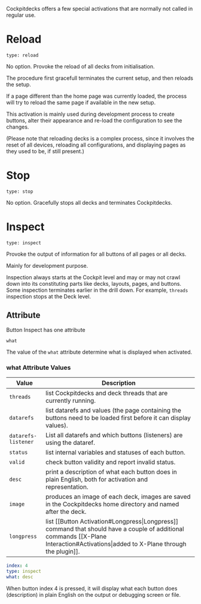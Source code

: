Cockpitdecks offers a few special activations that are normally not called in regular use.

# Reload

`type: reload`

No option. Provoke the reload of all decks from initialisation.

The procedure first gracefull terminates the current setup, and then reloads the setup.

If a page different than the home page was currently loaded, the process will try to reload the same page if available in the new setup.

This activation is mainly used during development process to create buttons, alter their appearance and re-load the configuration to see the changes.

(Please note that reloading decks is a complex process, since it involves the reset of all devices, reloading all configurations, and displaying pages as they used to be, if still present.)

# Stop

`type: stop`

No option. Gracefully stops all decks and terminates Cockpitdecks.

# Inspect

`type: inspect`

Provoke the output of information for all buttons of all pages or all decks.

Mainly for development purpose.

Inspection always starts at the Cockpit level and may or may not crawl down into its constituting parts like decks, layouts, pages, and buttons. Some inspection terminates earlier in the drill down. For example, `threads` inspection stops at the Deck level.

## Attribute

Button Inspect has one attribute

`what`

The value of the `what` attribute determine what is displayed when activated.

### what Attribute Values

| Value               | Description                                                                                                                                                                        |
| ------------------- | ---------------------------------------------------------------------------------------------------------------------------------------------------------------------------------- |
| `threads`           | list Cockpitdecks and deck threads that are currently running.                                                                                                                     |
| `datarefs`          | list datarefs and values (the page containing the buttons need to be loaded first before it can display values).                                                                   |
| `datarefs-listener` | List all datarefs and which buttons (listeners) are using the dataref.                                                                                                             |
| `status`            | list internal variables and statuses of each button.                                                                                                                               |
| `valid`             | check button validity and report invalid status.                                                                                                                                   |
| `desc`              | print a description of what each button does in plain English, both for activation and representation.                                                                             |
| `image`             | produces an image of each deck, images are saved in the Cockpitdecks home directory and named after the deck.                                                                      |
| `longpress`         | list [[Button Activation#Longpress\|Longpress]] command that should have a couple of additional commands [[X-Plane Interaction#Activations\|added to X-Plane through the plugin]]. |

```Yaml
index: 4
type: inspect
what: desc
```

When button index 4 is pressed, it will display what each button does (description) in plain English on the output or debugging screen or file.
